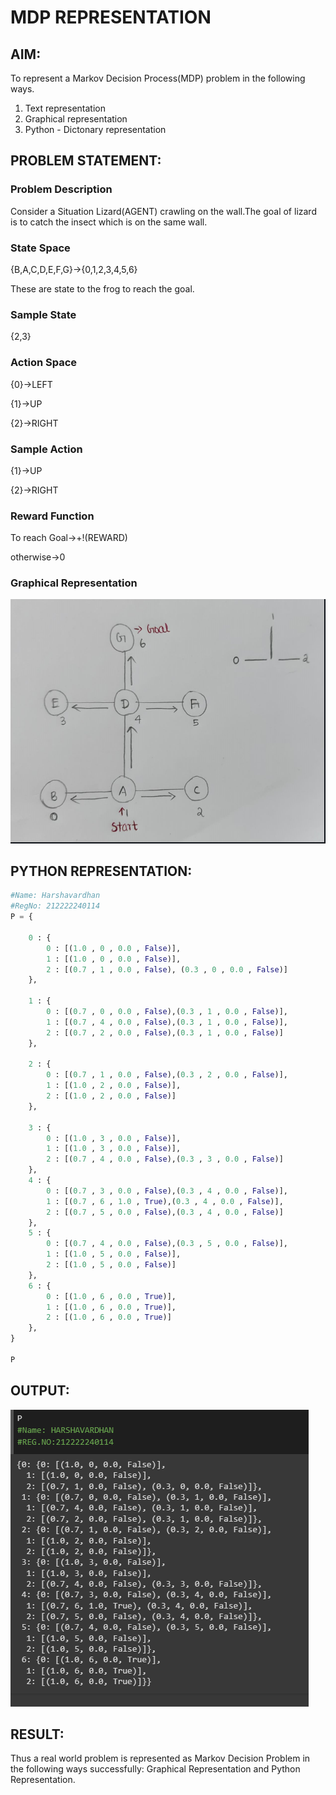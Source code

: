 # MDP REPRESENTATION

## AIM:
To represent a Markov Decision Process(MDP) problem in the following ways.

1. Text representation
2. Graphical representation
3. Python - Dictonary representation

## PROBLEM STATEMENT:

### Problem Description
Consider a Situation Lizard(AGENT) crawling on the wall.The goal of lizard is to catch the insect which is on the same wall.

### State Space
{B,A,C,D,E,F,G}->{0,1,2,3,4,5,6}

These are state to the frog to reach the goal.

### Sample State
{2,3}

### Action Space
{0}->LEFT

{1}->UP

{2}->RIGHT

### Sample Action
{1}->UP

{2}->RIGHT

### Reward Function
 To reach Goal->+!(REWARD)

 otherwise->0

### Graphical Representation
![OUTPUT](/Graph.png)

## PYTHON REPRESENTATION:
```python
#Name: Harshavardhan
#RegNo: 212222240114
P = {

    0 : {
        0 : [(1.0 , 0 , 0.0 , False)],
        1 : [(1.0 , 0 , 0.0 , False)],
        2 : [(0.7 , 1 , 0.0 , False), (0.3 , 0 , 0.0 , False)]
    },

    1 : {
        0 : [(0.7 , 0 , 0.0 , False),(0.3 , 1 , 0.0 , False)],
        1 : [(0.7 , 4 , 0.0 , False),(0.3 , 1 , 0.0 , False)],
        2 : [(0.7 , 2 , 0.0 , False),(0.3 , 1 , 0.0 , False)]
    },

    2 : {
        0 : [(0.7 , 1 , 0.0 , False),(0.3 , 2 , 0.0 , False)],
        1 : [(1.0 , 2 , 0.0 , False)],
        2 : [(1.0 , 2 , 0.0 , False)]
    },

    3 : {
        0 : [(1.0 , 3 , 0.0 , False)],
        1 : [(1.0 , 3 , 0.0 , False)],
        2 : [(0.7 , 4 , 0.0 , False),(0.3 , 3 , 0.0 , False)]
    },
    4 : {
        0 : [(0.7 , 3 , 0.0 , False),(0.3 , 4 , 0.0 , False)],
        1 : [(0.7 , 6 , 1.0 , True),(0.3 , 4 , 0.0 , False)],
        2 : [(0.7 , 5 , 0.0 , False),(0.3 , 4 , 0.0 , False)]
    },
    5 : {
        0 : [(0.7 , 4 , 0.0 , False),(0.3 , 5 , 0.0 , False)],
        1 : [(1.0 , 5 , 0.0 , False)],
        2 : [(1.0 , 5 , 0.0 , False)]
    },
    6 : {
        0 : [(1.0 , 6 , 0.0 , True)],
        1 : [(1.0 , 6 , 0.0 , True)],
        2 : [(1.0 , 6 , 0.0 , True)]
    },
}

P

```

## OUTPUT:
![OUTPUT](/Python.png)

## RESULT:
Thus a real world problem is represented as Markov Decision Problem in the following ways successfully:
Graphical Representation and Python Representation.
